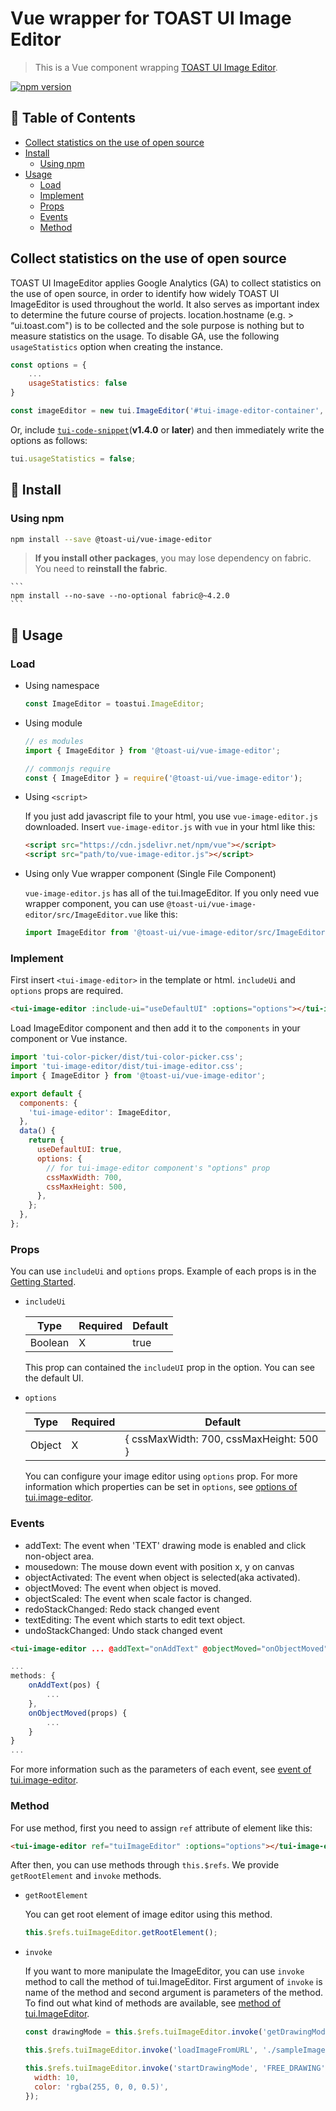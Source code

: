 # Vue wrapper for TOAST UI Image Editor

> This is a Vue component wrapping [TOAST UI Image Editor](https://github.com/nhn/tui.image-editor).

[![npm version](https://img.shields.io/npm/v/@toast-ui/vue-image-editor.svg)](https://www.npmjs.com/package/@toast-ui/vue-image-editor)

## 🚩 Table of Contents

- [Collect statistics on the use of open source](#collect-statistics-on-the-use-of-open-source)
- [Install](#-install)
  - [Using npm](#using-npm)
- [Usage](#-usage)
  - [Load](#load)
  - [Implement](#implement)
  - [Props](#props)
  - [Events](#events)
  - [Method](#method)

## Collect statistics on the use of open source

TOAST UI ImageEditor applies Google Analytics (GA) to collect statistics on the use of open source, in order to identify how widely TOAST UI ImageEditor is used throughout the world. It also serves as important index to determine the future course of projects. location.hostname (e.g. > “ui.toast.com") is to be collected and the sole purpose is nothing but to measure statistics on the usage. To disable GA, use the following `usageStatistics` option when creating the instance.

```js
const options = {
    ...
    usageStatistics: false
}

const imageEditor = new tui.ImageEditor('#tui-image-editor-container', options);
```

Or, include [`tui-code-snippet`](https://github.com/nhn/tui.code-snippet)(**v1.4.0** or **later**) and then immediately write the options as follows:

```js
tui.usageStatistics = false;
```

## 💾 Install

### Using npm

```sh
npm install --save @toast-ui/vue-image-editor
```

> **If you install other packages**, you may lose dependency on fabric. You need to **reinstall the fabric**.

    ```
    npm install --no-save --no-optional fabric@~4.2.0
    ```

## 🔡 Usage

### Load

- Using namespace

  ```js
  const ImageEditor = toastui.ImageEditor;
  ```

- Using module

  ```js
  // es modules
  import { ImageEditor } from '@toast-ui/vue-image-editor';

  // commonjs require
  const { ImageEditor } = require('@toast-ui/vue-image-editor');
  ```

- Using `<script>`

  If you just add javascript file to your html, you use `vue-image-editor.js` downloaded. Insert `vue-image-editor.js` with `vue` in your html like this:

  ```html
  <script src="https://cdn.jsdelivr.net/npm/vue"></script>
  <script src="path/to/vue-image-editor.js"></script>
  ```

- Using only Vue wrapper component (Single File Component)

  `vue-image-editor.js` has all of the tui.ImageEditor. If you only need vue wrapper component, you can use `@toast-ui/vue-image-editor/src/ImageEditor.vue` like this:

  ```js
  import ImageEditor from '@toast-ui/vue-image-editor/src/ImageEditor.vue';
  ```

### Implement

First insert `<tui-image-editor>` in the template or html. `includeUi` and `options` props are required.

```html
<tui-image-editor :include-ui="useDefaultUI" :options="options"></tui-image-editor>
```

Load ImageEditor component and then add it to the `components` in your component or Vue instance.

```js
import 'tui-color-picker/dist/tui-color-picker.css';
import 'tui-image-editor/dist/tui-image-editor.css';
import { ImageEditor } from '@toast-ui/vue-image-editor';

export default {
  components: {
    'tui-image-editor': ImageEditor,
  },
  data() {
    return {
      useDefaultUI: true,
      options: {
        // for tui-image-editor component's "options" prop
        cssMaxWidth: 700,
        cssMaxHeight: 500,
      },
    };
  },
};
```

### Props

You can use `includeUi` and `options` props. Example of each props is in the [Getting Started](../../docs/Basic-Tutorial.md).

- `includeUi`

  | Type    | Required | Default |
  | ------- | -------- | ------- |
  | Boolean | X        | true    |

  This prop can contained the `includeUI` prop in the option. You can see the default UI.

- `options`

  | Type   | Required | Default                                 |
  | ------ | -------- | --------------------------------------- |
  | Object | X        | { cssMaxWidth: 700, cssMaxHeight: 500 } |

  You can configure your image editor using `options` prop. For more information which properties can be set in `options`, see [options of tui.image-editor](https://nhn.github.io/tui.image-editor/latest/ImageEditor).

### Events

- addText: The event when 'TEXT' drawing mode is enabled and click non-object area.
- mousedown: The mouse down event with position x, y on canvas
- objectActivated: The event when object is selected(aka activated).
- objectMoved: The event when object is moved.
- objectScaled: The event when scale factor is changed.
- redoStackChanged: Redo stack changed event
- textEditing: The event which starts to edit text object.
- undoStackChanged: Undo stack changed event

```html
<tui-image-editor ... @addText="onAddText" @objectMoved="onObjectMoved"> </tui-image-editor>
```

```js
...
methods: {
    onAddText(pos) {
        ...
    },
    onObjectMoved(props) {
        ...
    }
}
...
```

For more information such as the parameters of each event, see [event of tui.image-editor](https://nhn.github.io/tui.image-editor/latest/ImageEditor#event-addText).

### Method

For use method, first you need to assign `ref` attribute of element like this:

```html
<tui-image-editor ref="tuiImageEditor" :options="options"></tui-image-editor>
```

After then, you can use methods through `this.$refs`. We provide `getRootElement` and `invoke` methods.

- `getRootElement`

  You can get root element of image editor using this method.

  ```js
  this.$refs.tuiImageEditor.getRootElement();
  ```

- `invoke`

  If you want to more manipulate the ImageEditor, you can use `invoke` method to call the method of tui.ImageEditor. First argument of `invoke` is name of the method and second argument is parameters of the method. To find out what kind of methods are available, see [method of tui.ImageEditor](https://nhn.github.io/tui.image-editor/latest/ImageEditor).

  ```js
  const drawingMode = this.$refs.tuiImageEditor.invoke('getDrawingMode');

  this.$refs.tuiImageEditor.invoke('loadImageFromURL', './sampleImage.png', 'My sample image');

  this.$refs.tuiImageEditor.invoke('startDrawingMode', 'FREE_DRAWING', {
    width: 10,
    color: 'rgba(255, 0, 0, 0.5)',
  });
  ```
